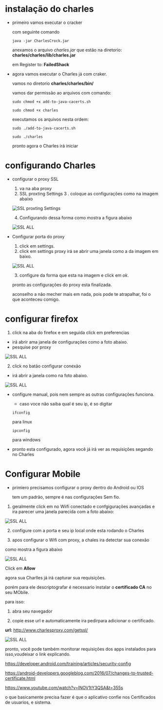 # instalação do charles

- primeiro vamos executar o cracker

  com seguinte comando

  ```
  java -jar CharlesCrock.jar
  ```

  anexamos o arquivo _charles.jar_ que estão na diretorio: **charles/charles/lib/charles.jar**

  em Register to: **FailedShack**

- agora vamos executar o Charles já com craker.

  vamos no diretorio
  **charles/charles/bin/**

  vamos dar permissão ao arquivos com comando:

  ```
  sudo chmod +x add-to-java-cacerts.sh
  ```

  ```
  sudo chmod +x charles
  ```

  executamos os arquivos nesta ordem:

  ```
  sudo ./add-to-java-cacerts.sh
  ```

  ```
  sudo ./charles
  ```

  pronto agora o Charles irá iniciar

# configurando Charles

- configurar o proxy SSL

  1. va na aba proxy
  2. SSL proxting Settings
     3 . coloque as configurações como na imagem abaixo

  ![SSL proxting Settings](./SSL_proxy.png)

  4. Configurando dessa forma como mostra a figura abaixo

  ![SSL ALL](./SSL_settings.png)

- Configurar porta do proxy

  1.  click em settings.
  2.  click em settings proxy
      irá se abrir uma janela como a da imagem em baixo.

  ![SSL ALL](./proxy_port.png)

  3. configure da forma que esta na imagem e click em _ok_.

  pronto as configurações do proxy esta finalizada.

  aconselho a não mecher mais em nada, pois pode te atrapalhar, foi o que aconteceu comigo.

# configurar firefox

1. click na aba do firefox e em seguida click em preferencias

- irá abrir ama janela de configurações como a foto abaixo.
- pesquise por proxy

![SSL ALL](./firefox.png)

2.  click no batão configurar conexão

- irá abrir a janela como na foto abaixo.

![SSL ALL](./manual.png)

- configure manual, pois nem sempre as outras configurações funciona.

  - caso voce não saiba qual é seu ip, é so digitar

  ```
  ifconfig
  ```

  para linux

  ```
  ipconfig
  ```

  para windows

- pronto esta configurado, agora você já irá ver as requisições segando no Charles

# Configurar Mobile

- primiero precisamos configurar o proxy dentro do Android ou IOS

  tem um padrão, sempre é nas configurações Sem fio.

1. geralmente click em no Wiifi conectado e confgigurações avançadas e ira parecer uma janela parecida com a foto abaixo:

![SSL ALL](./mobile_wifi.png)

2. configure com a porta e seu ip local onde esta rodando o Charles

3. apos configurar o Wifi com proxy, a chales ira detectar sua conexão

como mostra a figura abaixo

![SSL ALL](./aceitar.png)

Click em **Allow**

agora sua Charlles já irá capturar sua requisições.

porém para ele descriptografar é necessario instalar o **certificado CA**
no seu MObile.

para isso:

1. abra seu navegador

2. copie esse url e automaticamente ira pedirpara adicionar o certificado.

**url:** http://www.charlesproxy.com/getssl/

![SSL ALL](./certificado.png)

pronto, você pode também monitorar requisições dos apps instalados para isso,voudeixar o link explicando.

https://developer.android.com/training/articles/security-config

https://android-developers.googleblog.com/2016/07/changes-to-trusted-certificate.html

https://www.youtube.com/watch?v=INOV1tY3QSA&t=355s

o que basicamente precisa fazer é que o aplicativo confie nos Certificados de usuarios, e sistema.
